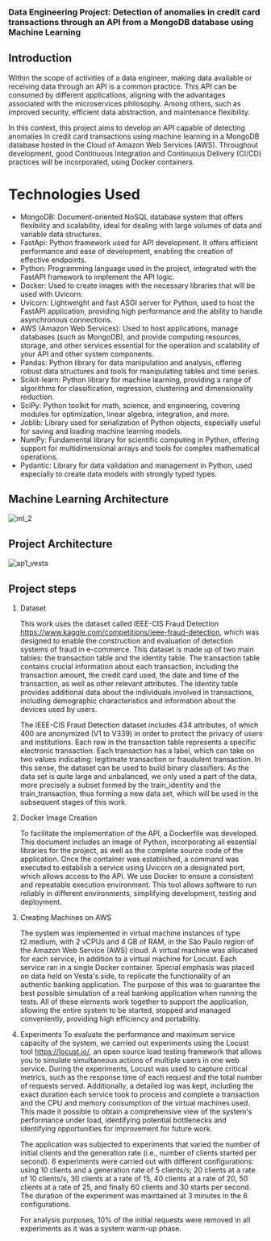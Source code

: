 ### Data Engineering Project: Detection of anomalies in credit card transactions through an API from a MongoDB database using Machine Learning

## Introduction

Within the scope of activities of a data engineer, making data available or receiving data through an API is a common practice. This API can be consumed by different applications, aligning with the advantages associated with the microservices philosophy. Among others, such as improved security, efficient data abstraction, and maintenance flexibility.

In this context, this project aims to develop an API capable of detecting anomalies in credit card transactions using machine learning in a MongoDB database hosted in the Cloud of Amazon Web Services (AWS). Throughout development, good Continuous Integration and Continuous Delivery (CI/CD) practices will be incorporated, using Docker containers.

# Technologies Used
   - MongoDB: Document-oriented NoSQL database system that offers flexibility and scalability, ideal for dealing with large volumes of data and variable data structures.
   - FastApi: Python framework used for API development. It offers efficient performance and ease of development, enabling the creation of effective endpoints.
   - Python: Programming language used in the project, integrated with the FastAPI framework to implement the API logic.
   - Docker: Used to create images with the necessary libraries that will be used with Uvicorn.
   - Uvicorn: Lightweight and fast ASGI server for Python, used to host the FastAPI application, providing high performance and the ability to handle asynchronous connections.
   - AWS (Amazon Web Services): Used to host applications, manage databases (such as MongoDB), and provide computing resources, storage, and other services essential for the operation and scalability of your API and other system components.
   - Pandas: Python library for data manipulation and analysis, offering robust data structures and tools for manipulating tables and time series.
   - Scikit-learn: Python library for machine learning, providing a range of algorithms for classification, regression, clustering and dimensionality reduction.
   - SciPy: Python toolkit for math, science, and engineering, covering modules for optimization, linear algebra, integration, and more.
   - Joblib: Library used for serialization of Python objects, especially useful for saving and loading machine learning models.
   - NumPy: Fundamental library for scientific computing in Python, offering support for multidimensional arrays and tools for complex mathematical operations.
   - Pydantic: Library for data validation and management in Python, used especially to create data models with strongly typed types.

## Machine Learning Architecture

![ml_2](https://github.com/robsonsants/Credit_Card_Fraud_Detection/assets/32533017/1f17fb2d-f36f-4396-a74a-0b4148417842)

## Project Architecture

![ap1_vesta](https://github.com/robsonsants/Credit_Card_Fraud_Detection/assets/32533017/ff1a70b4-9bde-4538-8e7e-c10492d2a496)

## Project steps

1. Dataset
    
   This work uses the dataset called IEEE-CIS Fraud Detection https://www.kaggle.com/competitions/ieee-fraud-detection, which was designed to enable the construction and evaluation of detection systems of fraud in e-commerce. This dataset is made up of two main tables: the transaction table and the identity table. The transaction table contains crucial information about each transaction, including the transaction amount, the credit card used, the date and time of the transaction, as well as other relevant attributes. The identity table provides additional data about the individuals involved in transactions, including demographic characteristics and information about the devices used by users.

   The IEEE-CIS Fraud Detection dataset includes 434 attributes, of which 400 are anonymized (V1 to V339) in order to protect the privacy of users and institutions. Each row in the transaction table represents a specific electronic transaction. Each transaction has a label, which can take on two values indicating: legitimate transaction or fraudulent transaction. In this sense, the dataset can be used to build binary classifiers. As the data set is quite large and unbalanced, we only used a part of the data, more precisely a subset formed by the train_identity and the train_transaction, thus forming a new data set, which will be used in the subsequent stages of this work.

2. Docker Image Creation

    To facilitate the implementation of the API, a Dockerfile was developed. This document includes an image of Python, incorporating all essential libraries for the project, as well as the complete source code of the application. Once the container was established, a command was executed to establish a service using Uvicorn on a designated port, which allows access to the API.
    We use Docker to ensure a consistent and repeatable execution environment. This tool allows software to run reliably in different environments, simplifying development, testing and deployment.

3. Creating Machines on AWS

    The system was implemented in virtual machine instances of type t2.medium, with 2 vCPUs and 4 GB of RAM, in the São Paulo region of the Amazon Web Service (AWS) cloud. A virtual machine was allocated for each service, in addition to a virtual machine for Locust. Each service ran in a single Docker container.
   Special emphasis was placed on data held on Vesta's side, to replicate the functionality of an authentic banking application. The purpose of this was to guarantee the best possible simulation of a real banking application when running the tests.
   All of these elements work together to support the application, allowing the entire system to be started, stopped and managed conveniently, providing high efficiency and portability.

4. Experiments
    To evaluate the performance and maximum service capacity of the system, we carried out experiments using the Locust tool https://locust.io/, an open source load testing framework that allows you to simulate simultaneous actions of multiple users in one web service. During the experiments, Locust was used to capture critical metrics, such as the response time of each request and the total number of requests served. Additionally, a detailed log was kept, including the exact duration each service took to process and complete a transaction and the CPU and memory consumption of the virtual machines used. This made it possible to obtain a comprehensive view of the system's performance under load, identifying potential bottlenecks and identifying opportunities for improvement for future work.
    
   The application was subjected to experiments that varied the number of initial clients and the generation rate (i.e., number of clients started per second). 6 experiments were carried out with different configurations: using 10 clients and a generation rate of 5 clients/s; 20 clients at a rate of 10 clients/s, 30 clients at a rate of 15, 40 clients at a rate of 20, 50 clients at a rate of 25, and finally 60 clients and 30 starts per second. The duration of the experiment was maintained at 3 minutes in the 6 configurations.

   For analysis purposes, 10% of the initial requests were removed in all experiments as it was a system warm-up phase.

